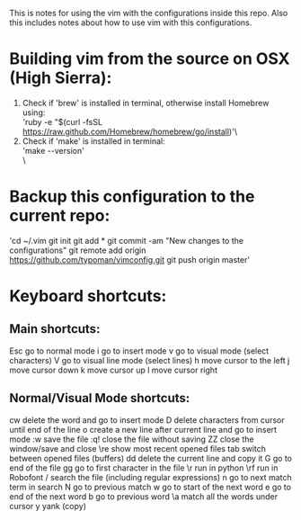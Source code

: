 This is notes for using the vim with the configurations inside this repo. Also this includes notes about how to use vim with this configurations.
# Building vim from the source on OSX (High Sierra):
1. Check if 'brew' is installed in terminal, otherwise install Homebrew using:\
'ruby -e "$(curl -fsSL https://raw.github.com/Homebrew/homebrew/go/install)'\
2. Check if 'make' is installed in terminal:\
'make --version'\
\
# Backup this configuration to the current repo:
'cd ~/.vim
git init
git add *
git commit -am "New changes to the configurations"
git remote add origin https://github.com/typoman/vimconfig.git
git push origin master'

# Keyboard shortcuts:
## Main shortcuts:
Esc go to normal mode
i   go to insert mode
v   go to visual mode (select characters)
V   go to visual line mode (select lines)
h   move cursor to the left
j   move cursor down
k   move cursor up
l   move cursor right

## Normal/Visual Mode shortcuts:
cw delete the word and go to insert mode
D delete characters from cursor until end of the line
o create a new line after current line and go to insert mode
:w save the file
:q! close the file without saving
ZZ close the window/save and close
\re show most recent opened files
tab switch between opened files (buffers)
dd  delete the current line and copy it
G go to end of the file
gg  go to first character in the file
\r  run in python
\rf run in Robofont
/   search the file (including regular expressions)
n   go to next match term in search
N   go to previous match
w   go to start of the next word
e   go to end of the next word
b   go to previous word
\a  match all the words under cursor
y   yank (copy)

